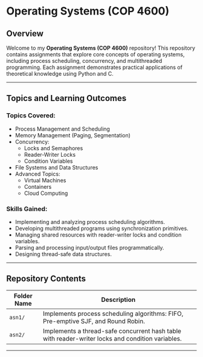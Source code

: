 # Operating Systems (COP 4600)

## Overview

Welcome to my **Operating Systems (COP 4600)** repository! This repository contains assignments that explore core concepts of operating systems, including process scheduling, concurrency, and multithreaded programming. Each assignment demonstrates practical applications of theoretical knowledge using Python and C.

---

## Topics and Learning Outcomes

### Topics Covered:
- Process Management and Scheduling
- Memory Management (Paging, Segmentation)
- Concurrency:
  - Locks and Semaphores
  - Reader-Writer Locks
  - Condition Variables
- File Systems and Data Structures
- Advanced Topics:
  - Virtual Machines
  - Containers
  - Cloud Computing

### Skills Gained:
- Implementing and analyzing process scheduling algorithms.
- Developing multithreaded programs using synchronization primitives.
- Managing shared resources with reader-writer locks and condition variables.
- Parsing and processing input/output files programmatically.
- Designing thread-safe data structures.

---

## Repository Contents

| Folder Name  | Description                                                                 |
|--------------|-----------------------------------------------------------------------------|
| `asn1/`      | Implements process scheduling algorithms: FIFO, Pre-emptive SJF, and Round Robin. |
| `asn2/`      | Implements a thread-safe concurrent hash table with reader-writer locks and condition variables. |

---
